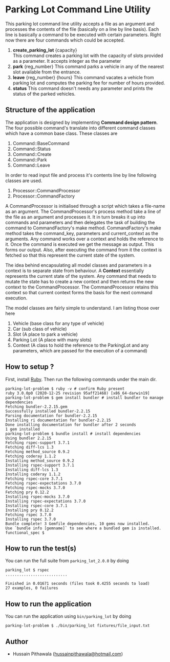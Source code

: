 # Parking Lot Command Line Utility
This parking lot command line utility accepts a file as an argument and processes the contents of the file 
(basically on a line by line basis). Each line is basically a command to be executed with certain parameters.
Right now there are four commands which could be accepted.

1. **create_parking_lot** {capacity}    
    This command creates a parking lot with the capacity of slots provided as a parameter. It accepts integer as the parameter
2. **park** {reg_number}
    This command parks a vehicle in any of the nearest slot available from the entrance.
3. **leave** {reg_number} {hours}
    This command vacates a vehicle from parking lot and computes the parking fee for number of hours provided.
4. **status**
   This command doesn't needs any parameter and prints the status of the parked vehicles.

## Structure of the application
The application is designed by implementing **Command design pattern**. The four possible command's translate into different
command classes which have a common base class. These classes are
1. Command::BaseCommand
2. Command::Status
3. Command::Create
4. Command::Park
5. Command::Leave 

In order to read input file and process it's contents line by line
following classes are used. 

1. Processor::CommandProcessor
2. Processor::CommandFactory

A CommandProcessor is initialised through a script which takes a file-name as an argument. The CommandProcessor's process
method take a line of the file as an argument and processes it. It in turn breaks it up into commands and parameters and 
then delegates the task of building the command to CommandFactory's make method. CommandFactory's make method takes the 
command_key, parameters and current_context as the arguments. Any command works over a context and holds the reference 
to it. Once the command is executed we get the message as output. This forms our output. Also, after executing the 
command from it the context is fetched so that this represent the current state of the system.

The idea behind encapsulating all model classes and parameters in a context is to separate state from behaviour. A 
**Context** essentially represents the current state of the system. Any command that needs to mutate the state has to
create a new context and then returns the new context to the CommandProcessor. The CommandProcessor retains this
context so that current context forms the basis for the next command execution.  

The model classes are fairly simple to understand. I am listing those over here
1. Vehicle (base class for any type of vehicle)
2. Car (sub class of vehicle)
3. Slot (A place to park a vehicle)
4. Parking Lot (A place with many slots)
5. Context (A class to hold the reference to the ParkingLot and any parameters, which are passed for the execution of a
command)

## How to setup ?

First, install [Ruby](https://www.ruby-lang.org/en/documentation/installation/). Then run the following commands under the main dir.

```
parking-lot-problem $ ruby -v # confirm Ruby present
ruby 3.0.0p0 (2020-12-25 revision 95aff21468) [x86_64-darwin19]
parking-lot-problem $ gem install bundler # install bundler to manage dependencies
Fetching bundler-2.2.15.gem
Successfully installed bundler-2.2.15
Parsing documentation for bundler-2.2.15
Installing ri documentation for bundler-2.2.15
Done installing documentation for bundler after 2 seconds
1 gem installed
parking-lot-problem $ bundle install # install dependencies
Using bundler 2.2.15
Fetching rspec-support 3.7.1
Fetching diff-lcs 1.3
Fetching method_source 0.9.2
Fetching coderay 1.1.2
Installing method_source 0.9.2
Installing rspec-support 3.7.1
Installing diff-lcs 1.3
Installing coderay 1.1.2
Fetching rspec-core 3.7.1
Fetching rspec-expectations 3.7.0
Fetching rspec-mocks 3.7.0
Fetching pry 0.12.2
Installing rspec-mocks 3.7.0
Installing rspec-expectations 3.7.0
Installing rspec-core 3.7.1
Installing pry 0.12.2
Fetching rspec 3.7.0
Installing rspec 3.7.0
Bundle complete! 3 Gemfile dependencies, 10 gems now installed.
Use `bundle info [gemname]` to see where a bundled gem is installed.
functional_spec $ 
```

## How to run the test(s)

You can run the full suite from `parking_lot_2.0.0` by doing
```
parking_lot $ rspec 
...........................

Finished in 0.01671 seconds (files took 0.4255 seconds to load)
27 examples, 0 failures

```
## How to run the application
You can run the application using `bin/parking_lot` by doing
```
parking-lot-problem $ ./bin/parking_lot fixtures/file_input.txt
```

## Author
* Hussain Pithawala (hussainpithawala@hotmail.com)